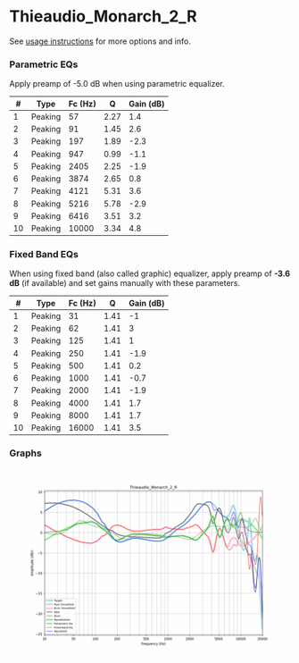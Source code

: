 # Thieaudio_Monarch_2_R
See [usage instructions](https://github.com/jaakkopasanen/AutoEq#usage) for more options and info.

### Parametric EQs
Apply preamp of -5.0 dB when using parametric equalizer.

|   # | Type    |   Fc (Hz) |    Q |   Gain (dB) |
|-----|---------|-----------|------|-------------|
|   1 | Peaking |        57 | 2.27 |         1.4 |
|   2 | Peaking |        91 | 1.45 |         2.6 |
|   3 | Peaking |       197 | 1.89 |        -2.3 |
|   4 | Peaking |       947 | 0.99 |        -1.1 |
|   5 | Peaking |      2405 | 2.25 |        -1.9 |
|   6 | Peaking |      3874 | 2.65 |         0.8 |
|   7 | Peaking |      4121 | 5.31 |         3.6 |
|   8 | Peaking |      5216 | 5.78 |        -2.9 |
|   9 | Peaking |      6416 | 3.51 |         3.2 |
|  10 | Peaking |     10000 | 3.34 |         4.8 |

### Fixed Band EQs
When using fixed band (also called graphic) equalizer, apply preamp of **-3.6 dB** (if available) and set gains manually with these parameters.

|   # | Type    |   Fc (Hz) |    Q |   Gain (dB) |
|-----|---------|-----------|------|-------------|
|   1 | Peaking |        31 | 1.41 |        -1   |
|   2 | Peaking |        62 | 1.41 |         3   |
|   3 | Peaking |       125 | 1.41 |         1   |
|   4 | Peaking |       250 | 1.41 |        -1.9 |
|   5 | Peaking |       500 | 1.41 |         0.2 |
|   6 | Peaking |      1000 | 1.41 |        -0.7 |
|   7 | Peaking |      2000 | 1.41 |        -1.9 |
|   8 | Peaking |      4000 | 1.41 |         1.7 |
|   9 | Peaking |      8000 | 1.41 |         1.7 |
|  10 | Peaking |     16000 | 1.41 |         3.5 |

### Graphs
![](./Thieaudio_Monarch_2_R.png)
